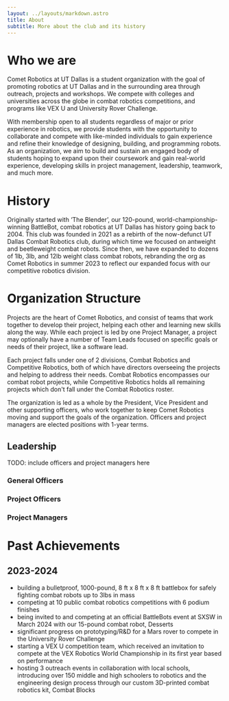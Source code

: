 ```yaml
---
layout: ../layouts/markdown.astro
title: About
subtitle: More about the club and its history
---
```

# Who we are

Comet Robotics at UT Dallas is a student organization with the goal of promoting robotics at UT Dallas and in the surrounding area through outreach, projects and workshops. We compete with colleges and universities across the globe in combat robotics competitions, and programs like VEX U and University Rover Challenge.

With membership open to all students regardless of major or prior experience in robotics, we provide students with the opportunity to collaborate and compete with like-minded individuals to gain experience and refine their knowledge of designing, building, and programming robots. As an organization, we aim to build and sustain an engaged body of students hoping to expand upon their coursework and gain real-world experience, developing skills in project management, leadership, teamwork, and much more.

# History

Originally started with ‘The Blender’, our 120-pound, world-championship-winning BattleBot, combat robotics at UT Dallas has history going back to 2004. This club was founded in 2021 as a rebirth of the now-defunct UT Dallas Combat Robotics club, during which time we focused on antweight and beetleweight combat robots. Since then, we have expanded to dozens of 1lb, 3lb, and 12lb weight class combat robots, rebranding the org as Comet Robotics in summer 2023 to reflect our expanded focus with our competitive robotics division.

# Organization Structure

Projects are the heart of Comet Robotics, and consist of teams that work together to develop their project, helping each other and learning new skills along the way. While each project is led by one Project Manager, a project may optionally have a number of Team Leads focused on specific goals or needs of their project, like a software lead.

Each project falls under one of 2 divisions, Combat Robotics and Competitive Robotics, both of which have directors overseeing the projects and helping to address their needs. Combat Robotics encompasses our combat robot projects, while Competitive Robotics holds all remaining projects which don't fall under the Combat Robotics roster.

The organization is led as a whole by the President, Vice President and other supporting officers, who work together to keep Comet Robotics moving and support the goals of the organization. Officers and project managers are elected positions with 1-year terms.

## Leadership

TODO: include officers and project managers here

### General Officers
### Project Officers
### Project Managers

# Past Achievements

## 2023-2024

- building a bulletproof, 1000-pound, 8 ft x 8 ft x 8 ft battlebox for safely fighting combat robots up to 3lbs in mass
- competing at 10 public combat robotics competitions with 6 podium finishes
- being invited to and competing at an official BattleBots event at SXSW in March 2024 with our 15-pound combat robot, Desserts
- significant progress on prototyping/R&D for a Mars rover to compete in the University Rover Challenge
- starting a VEX U competition team, which received an invitation to compete at the VEX Robotics World Championship in its first year based on performance
- hosting 3 outreach events in collaboration with local schools, introducing over 150 middle and high schoolers to robotics and the engineering design process through our custom 3D-printed combat robotics kit, Combat Blocks

<!--
brainstorming 

who is this site for?
- students - whose goal is to learn about the club and decide whether to join. is it worth my time, will i fit in, etc.
- potential sponsors - see what we do and why to consider supporting the club

i think as long as we do a good job of tailoring copy to students we'll achieve the goal of communicating what we do to other stakeholders as well.

pages i like copy on
- https://www.nhrl.io/ 
  - does a good job of explaining what nhrl/combat is without taking themselves too seriously. we shouldn't come across as overly professional/business-like in our copy, because we aren't :)
- https://www.purduehackers.com/
  - like how the copy is addressing the viewer specifically. i'd also say purdue hackers has a similar goal to us in that we're both very project focused orgs and agree that building stuff outside of class is a very rewarding experience
- https://acm.cs.purdue.edu
  - does a good job of balancing a professional but semi informal tone. makes it easy to understand what exactly they do as an org and why you should join \[a SIG\]. org has a similar structure to us in that being in a SIG is how you are a part of the org
- https://hackclub.com/clubs/, https://hackclub.com/
  - explains clearly what a hack club is and what you do in a hack club.

guides to copy writing (more business oriented but still has some good principles)
- https://stripe.com/guides/atlas/landing-page-copy
- https://unbounce.com/landing-page-copywriting/
-->